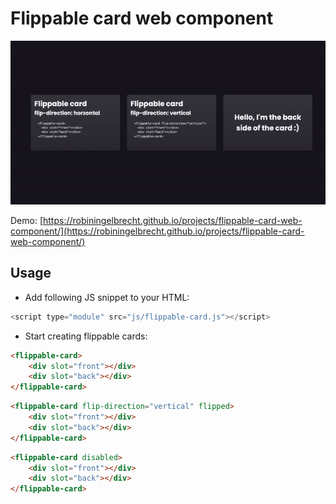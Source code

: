 # Flippable card web component

![Preview](https://github.com/robiningelbrecht/flippable-card-web-component/raw/main/assets/preview.gif "Preview")

Demo: [https://robiningelbrecht.github.io/projects/flippable-card-web-component/](https://robiningelbrecht.github.io/projects/flippable-card-web-component/)

## Usage

* Add following JS snippet to your HTML:

```javascript
<script type="module" src="js/flippable-card.js"></script>
```

* Start creating flippable cards:

```html
<flippable-card>
    <div slot="front"></div>
    <div slot="back"></div>
</flippable-card>
```

```html
<flippable-card flip-direction="vertical" flipped>
    <div slot="front"></div>
    <div slot="back"></div>
</flippable-card>
```

```html
<flippable-card disabled>
    <div slot="front"></div>
    <div slot="back"></div>
</flippable-card>
```

